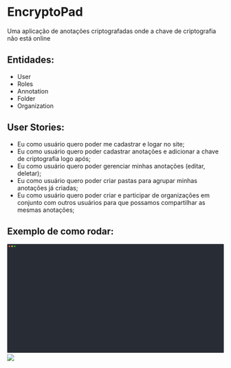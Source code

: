 # EncryptoPad

Uma aplicação de anotações criptografadas onde a chave de criptografia não está online

## Entidades:

- User
- Roles
- Annotation
- Folder
- Organization

## User Stories:

- Eu como usuário quero poder me cadastrar e logar no site;
- Eu como usuário quero poder cadastrar anotações e adicionar a chave de criptografia logo após;
- Eu como usuário quero poder gerenciar minhas anotações (editar, deletar);
- Eu como usuário quero poder criar pastas para agrupar minhas anotações já criadas;
- Eu como usuário quero poder criar e participar de organizações em conjunto com outros usuários para que possamos compartilhar as mesmas anotações;

## Exemplo de como rodar:

![Exemplo](./public/pdw.cast.svg)
<img src="./public/pwd.cast.svg">
